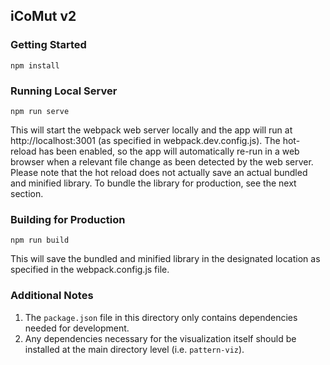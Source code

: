 ## iCoMut v2

### Getting Started
```
npm install
```

### Running Local Server

```
npm run serve
```
This will start the webpack web server locally and the app will run at http://localhost:3001 (as specified in webpack.dev.config.js). The hot-reload has been enabled, so the app will automatically re-run in a web browser when a relevant file change as been detected by the web server. Please note that the hot reload does not actually save an actual bundled and minified library. To bundle the library for production, see the next section.
### Building for Production
```
npm run build
```
This will save the bundled and minified library in the designated location as specified in the webpack.config.js file.
### Additional Notes
1. The `package.json` file in this directory only contains dependencies needed for development.
2. Any dependencies necessary for the visualization itself should be installed at the main directory level (i.e. `pattern-viz`).
